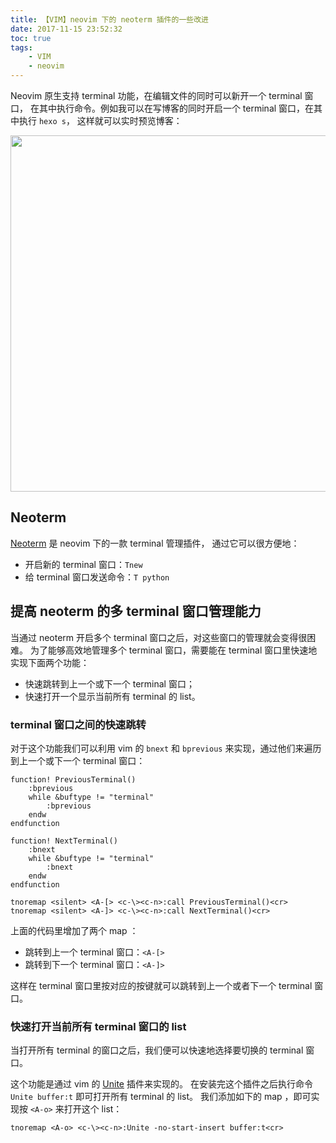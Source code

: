 ```yaml
---
title: 【VIM】neovim 下的 neoterm 插件的一些改进
date: 2017-11-15 23:52:32
toc: true
tags:
    - VIM
    - neovim
---
```


Neovim 原生支持 terminal 功能，在编辑文件的同时可以新开一个 terminal 窗口，
在其中执行命令。例如我可以在写博客的同时开启一个 terminal 窗口，在其中执行 `hexo s`，
这样就可以实时预览博客：

<!--more-->

<img src="http://on2hdrotz.bkt.clouddn.com/blog/1510762631758.png" width="570"/>

## Neoterm

[Neoterm](https://github.com/kassio/neoterm) 是 neovim 下的一款 terminal 管理插件，
通过它可以很方便地：

- 开启新的 terminal 窗口：`Tnew`
- 给 terminal 窗口发送命令：`T python`

## 提高 neoterm 的多 terminal 窗口管理能力

当通过 neoterm 开启多个 terminal 窗口之后，对这些窗口的管理就会变得很困难。
为了能够高效地管理多个 terminal 窗口，需要能在 terminal 窗口里快速地实现下面两个功能：

- 快速跳转到上一个或下一个 terminal 窗口；
- 快速打开一个显示当前所有 terminal 的 list。

### terminal 窗口之间的快速跳转

对于这个功能我们可以利用 vim 的 `bnext` 和 `bprevious` 来实现，通过他们来遍历到上一个或下一个
terminal 窗口：

```vim
function! PreviousTerminal()
    :bprevious
    while &buftype != "terminal"
        :bprevious
    endw
endfunction

function! NextTerminal()
    :bnext
    while &buftype != "terminal"
        :bnext
    endw
endfunction

tnoremap <silent> <A-[> <c-\><c-n>:call PreviousTerminal()<cr>
tnoremap <silent> <A-]> <c-\><c-n>:call NextTerminal()<cr>
```

上面的代码里增加了两个 map ：

- 跳转到上一个 terminal 窗口：`<A-[>`
- 跳转到下一个 terminal 窗口：`<A-]>`

这样在 terminal 窗口里按对应的按键就可以跳转到上一个或者下一个 terminal 窗口。

### 快速打开当前所有 terminal 窗口的 list

当打开所有 terminal 的窗口之后，我们便可以快速地选择要切换的 terminal 窗口。

这个功能是通过 vim 的 [Unite](https://github.com/Shougo/unite.vim) 插件来实现的。
在安装完这个插件之后执行命令 `Unite buffer:t` 即可打开所有 terminal 的 list。
我们添加如下的 map ，即可实现按 `<A-o>` 来打开这个 list：

```vim
tnoremap <A-o> <c-\><c-n>:Unite -no-start-insert buffer:t<cr>
```
